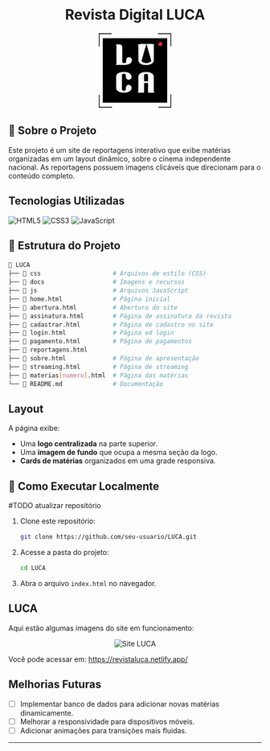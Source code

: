 <h1 align="center">Revista Digital LUCA</h1>

<p align="center">
  <img src="docs/LUCA.gif" alt="Logo LUCA" width="150">
</p>

## 📌 Sobre o Projeto

Este projeto é um site de reportagens interativo que exibe matérias organizadas em um layout dinâmico, sobre o cinema independente nacional.
As reportagens possuem imagens clicáveis que direcionam para o conteúdo completo.

## Tecnologias Utilizadas

<img src="https://img.icons8.com/color/48/000000/html-5.png" alt="HTML5"> 
<img src="https://img.icons8.com/color/48/000000/css3.png" alt="CSS3"> 
<img src="https://img.icons8.com/color/48/000000/javascript.png" alt="JavaScript"> 

## 📁 Estrutura do Projeto

```bash
📂 LUCA
├── 📂 css                    # Arquivos de estilo (CSS)
├── 📂 docs                   # Imagens e recursos
├── 📂 js                     # Arquivos JavaScript
├── 📄 home.html              # Página inicial
├── 📄 abertura.html          # Abertura do site
├── 📄 assinatura.html        # Página de assinatura da revista
├── 📄 cadastrar.html         # Página de cadastro no site
├── 📄 login.html             # Página ed login
├── 📄 pagamento.html         # Página de pagamentos
├── 📄 reportagens.html 
├── 📄 sobre.html             # Página de apresentação
├── 📄 streaming.html         # Página de streaming
├── 📄 materias[numero].html  # Página das matérias
└── 📄 README.md              # Documentação
```

## Layout

A página exibe:
- Uma **logo centralizada** na parte superior.
- Uma **imagem de fundo** que ocupa a mesma seção da logo.
- **Cards de matérias** organizados em uma grade responsiva.

## 📌 Como Executar Localmente

#TODO atualizar repositório

1. Clone este repositório:
   ```bash
   git clone https://github.com/seu-usuario/LUCA.git
   ```
2. Acesse a pasta do projeto:
   ```bash
   cd LUCA
   ```
3. Abra o arquivo `index.html` no navegador.

## LUCA

Aqui estão algumas imagens do site em funcionamento:



<p align="center">
  <img src="docs/siteLuca.gif" alt="Site LUCA" width="400">
</p>

Você pode acessar em: https://revistaluca.netlify.app/ 

## Melhorias Futuras

- [ ] Implementar banco de dados para adicionar novas matérias dinamicamente.
- [ ] Melhorar a responsividade para dispositivos móveis.
- [ ] Adicionar animações para transições mais fluidas.

---





